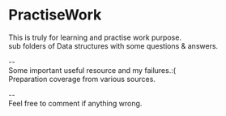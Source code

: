 # PractiseWork
This is truly for learning and practise work purpose.\
sub folders of Data structures with some questions & answers.

--\
Some important useful resource and my failures.:(\
Preparation coverage from various sources.

--\
Feel free to comment if anything wrong.
